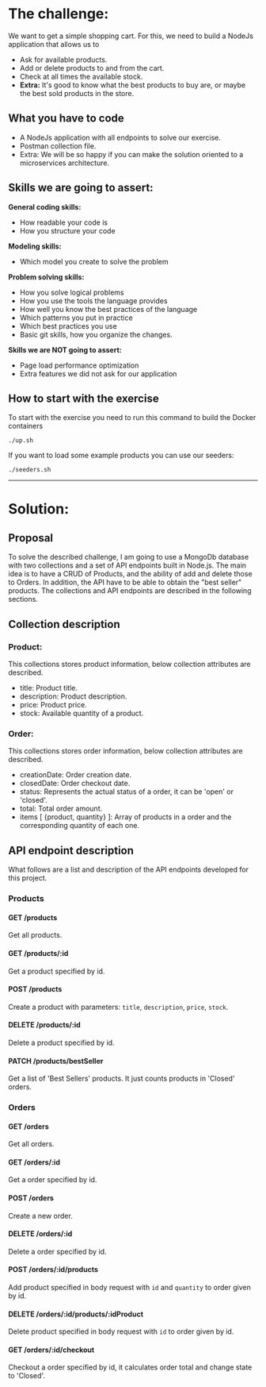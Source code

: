 
# The challenge:

We want to get a simple shopping cart. For this, we need to build a NodeJs application that allows us to
* Ask for available products.
* Add or delete products to and from the cart.
* Check at all times the available stock.
* **Extra:** It's good to know what the best products to buy are, or maybe the best sold products in the store.

## What you have to code

* A NodeJs application with all endpoints to solve our exercise.
* Postman collection file.
* Extra: We will be so happy if you can make the solution oriented to a microservices architecture.

## Skills we are going to assert:

**General coding skills:**

* How readable your code is
* How you structure your code

**Modeling skills:**

* Which model you create to solve the problem

**Problem solving skills:**

* How you solve logical problems
* How you use the tools the language provides
* How well you know the best practices of the language
* Which patterns you put in practice
* Which best practices you use
* Basic git skills, how you organize the changes.


**Skills we are NOT going to assert:**

* Page load performance optimization
* Extra features we did not ask for our application

## How to start with the exercise

To start with the exercise you need to run this command to build the Docker containers

    ./up.sh
If you want to load some example products you can use our seeders:

    ./seeders.sh

---------------------------------------------------------------------------------------

# Solution:

## Proposal

To solve the described challenge, I am going to use a MongoDb database with two collections and a set of API endpoints built in Node.js.
The main idea is to have a CRUD of Products, and the ability of add and delete those to Orders. In addition, the API have to be able to obtain the "best seller" products.
The collections and API endpoints are described in the following sections. 

## Collection description

### Product:

This collections stores product information, below collection attributes are described.
* title: Product title.
* description: Product description.
* price: Product price.
* stock: Available quantity of a product.

### Order:

This collections stores order information, below collection attributes are described.
* creationDate: Order creation date.
* closedDate: Order checkout date.
* status: Represents the actual status of a order, it can be 'open' or 'closed'.
* total: Total order amount.
* items [ {product, quantity} ]: Array of products in a order and the corresponding quantity of each one.

## API endpoint description

What follows are a list and description of the API endpoints developed for this project.

### Products

#### GET  /products
Get all products.

#### GET  /products/:id
Get a product specified by id.

#### POST  /products
Create a product with parameters: `title`, `description`, `price`, `stock`.

#### DELETE  /products/:id
Delete a product specified by id.

#### PATCH  /products/bestSeller
Get a list of 'Best Sellers' products. It just counts products in 'Closed' orders.

### Orders

#### GET  /orders
Get all orders.

#### GET  /orders/:id
Get a order specified by id.

#### POST  /orders
Create a new order.

#### DELETE  /orders/:id
Delete a order specified by id.

#### POST  /orders/:id/products
Add product specified in body request with `id` and `quantity` to order given by id.

#### DELETE  /orders/:id/products/:idProduct
Delete product specified in body request with `id` to order given by id.

#### GET  /orders/:id/checkout
Checkout a order specified by id, it calculates order total and change state to 'Closed'.




